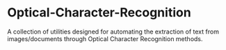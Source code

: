 # Optical-Character-Recognition
A collection of utilities designed for automating the extraction of text from images/documents through Optical Character Recognition methods.
